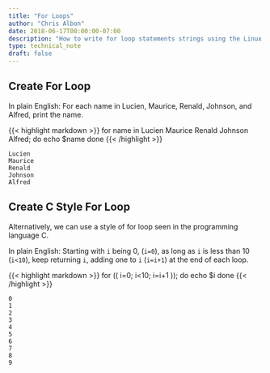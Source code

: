 ```yaml
---
title: "For Loops"
author: "Chris Albon"
date: 2018-06-17T00:00:00-07:00
description: "How to write for loop statements strings using the Linux command line."
type: technical_note
draft: false
---
```


## Create For Loop

In plain English: For each name in Lucien, Maurice, Renald, Johnson, and Alfred, print the name.

{{< highlight markdown >}}
for name in Lucien Maurice Renald Johnson Alfred; do
    echo $name
done
{{< /highlight >}}
```
Lucien
Maurice
Renald
Johnson
Alfred
```

## Create C Style For Loop

Alternatively, we can use a style of for loop seen in the programming language C.

In plain English: Starting with `i` being 0, (`i=0`), as long as `i` is less than 10 (`i<10`), keep returning `i`, adding one to `i` (`i=i+1`) at the end of each loop.

{{< highlight markdown >}}
for (( i=0; i<10; i=i+1 )); do
        echo $i
done
{{< /highlight >}}
```
0
1
2
3
4
5
6
7
8
9
```